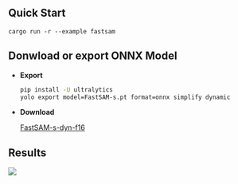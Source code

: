 ## Quick Start

```shell
cargo run -r --example fastsam
```

## Donwload or export ONNX Model

- **Export**  

    ```bash
    pip install -U ultralytics
    yolo export model=FastSAM-s.pt format=onnx simplify dynamic
    ```

- **Download**  

    [FastSAM-s-dyn-f16](https://github.com/jamjamjon/assets/releases/download/v0.0.1/FastSAM-s-dyn-f16.onnx)


## Results

![](./demo.jpg)
